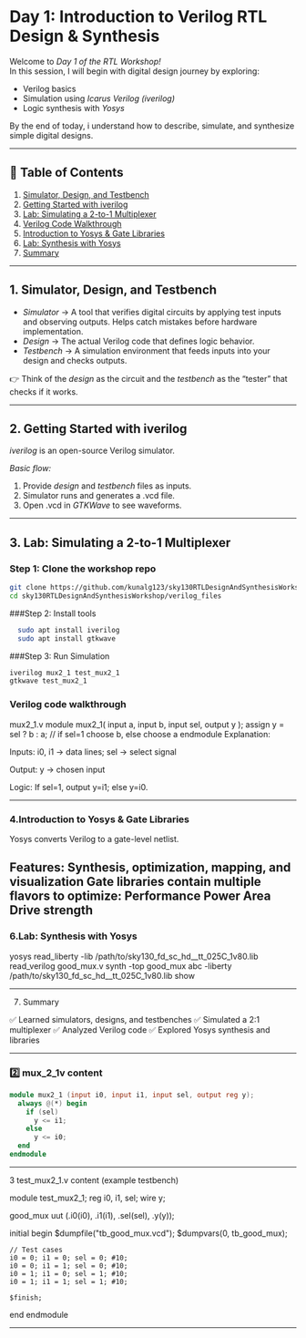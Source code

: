 # Day 1: Introduction to Verilog RTL Design & Synthesis

Welcome to *Day 1 of the RTL Workshop!*  
In this session, I will begin with digital design journey by exploring:

- Verilog basics  
- Simulation using *Icarus Verilog (iverilog)*  
- Logic synthesis with *Yosys*  

By the end of today, i understand how to describe, simulate, and synthesize simple digital designs.

---

## 📑 Table of Contents
1. [Simulator, Design, and Testbench](#1-simulator-design-and-testbench)  
2. [Getting Started with iverilog](#2-getting-started-with-iverilog)  
3. [Lab: Simulating a 2-to-1 Multiplexer](#3-lab-simulating-a-2-to-1-multiplexer)  
4. [Verilog Code Walkthrough](#4-verilog-code-walkthrough)  
5. [Introduction to Yosys & Gate Libraries](#5-introduction-to-yosys--gate-libraries)  
6. [Lab: Synthesis with Yosys](#6-lab-synthesis-with-yosys)  
7. [Summary](#7-summary)  

---

## 1. Simulator, Design, and Testbench

- *Simulator* → A tool that verifies digital circuits by applying test inputs and observing outputs. Helps catch mistakes before hardware implementation.  
- *Design* → The actual Verilog code that defines logic behavior.  
- *Testbench* → A simulation environment that feeds inputs into your design and checks outputs.  

👉 Think of the *design* as the circuit and the *testbench* as the “tester” that checks if it works.

---

## 2. Getting Started with iverilog

*iverilog* is an open-source Verilog simulator.  

*Basic flow:*
1. Provide *design* and *testbench* files as inputs.  
2. Simulator runs and generates a .vcd file.  
3. Open .vcd in *GTKWave* to see waveforms.  

---

## 3. Lab: Simulating a 2-to-1 Multiplexer

### Step 1: Clone the workshop repo
```bash
git clone https://github.com/kunalg123/sky130RTLDesignAndSynthesisWorkshop.git
cd sky130RTLDesignAndSynthesisWorkshop/verilog_files
```

###Step 2: Install tools
```bash
  sudo apt install iverilog
  sudo apt install gtkwave
```

###Step 3: Run Simulation
```bash
iverilog mux2_1 test_mux2_1
gtkwave test_mux2_1
```

### Verilog code walkthrough
mux2_1.v
module mux2_1(
    input a,
    input b,
    input sel,
    output y
);
    assign y = sel ? b : a;  // if sel=1 choose b, else choose a
endmodule
Explanation:

Inputs: i0, i1 → data lines; sel → select signal

Output: y → chosen input

Logic: If sel=1, output y=i1; else y=i0.

---

### 4.Introduction to Yosys & Gate Libraries

Yosys converts Verilog to a gate-level netlist.

Features:
Synthesis, optimization, mapping, and visualization
Gate libraries contain multiple flavors to optimize:
Performance
Power
Area
Drive strength
---

### 6.Lab: Synthesis with Yosys

yosys
read_liberty -lib /path/to/sky130_fd_sc_hd__tt_025C_1v80.lib
read_verilog good_mux.v
synth -top good_mux
abc -liberty /path/to/sky130_fd_sc_hd__tt_025C_1v80.lib
show


---

7. Summary

✅ Learned simulators, designs, and testbenches
✅ Simulated a 2:1 multiplexer
✅ Analyzed Verilog code
✅ Explored Yosys synthesis and libraries

---

### 2️⃣ mux_2_1v content

```verilog
module mux2_1 (input i0, input i1, input sel, output reg y);
  always @(*) begin
    if (sel)
      y <= i1;
    else
      y <= i0;
  end
endmodule
```

---

3️   test_mux2_1.v content (example testbench)

module test_mux2_1;
  reg i0, i1, sel;
  wire y;

  good_mux uut (.i0(i0), .i1(i1), .sel(sel), .y(y));

  initial begin
    $dumpfile("tb_good_mux.vcd");
    $dumpvars(0, tb_good_mux);

    // Test cases
    i0 = 0; i1 = 0; sel = 0; #10;
    i0 = 0; i1 = 1; sel = 0; #10;
    i0 = 1; i1 = 0; sel = 1; #10;
    i0 = 1; i1 = 1; sel = 1; #10;

    $finish;
  end
endmodule


---
